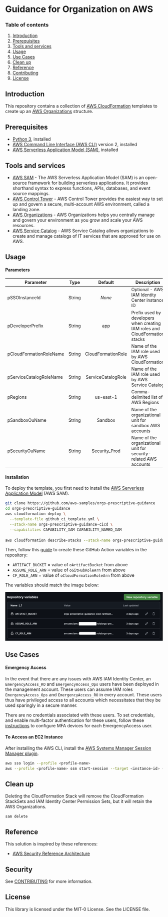 # Guidance for Organization on AWS 

### Table of contents

1. [Introduction](#introduction)
2. [Prerequisites](#prerequisites)
3. [Tools and services](#tools-and-services)
4. [Usage](#usage)
5. [Use Cases](#use-cases)
6. [Clean up](#clean-up)
7. [Reference](#reference)
8. [Contributing](#contributing)
9. [License](#license)

## Introduction

This repository contains a collection of [AWS CloudFormation](https://aws.amazon.com/cloudformation/) templates to create up an [AWS Organizations](https://aws.amazon.com/organizations/) structure.

## Prerequisites

- [Python 3](https://www.python.org/downloads/), installed
- [AWS Command Line Interface (AWS CLI)](https://docs.aws.amazon.com/cli/latest/userguide/install-cliv2.html) version 2, installed
- [AWS Serverless Application Model (SAM)](https://docs.aws.amazon.com/serverless-application-model/latest/developerguide/serverless-getting-started.html), installed

## Tools and services

- [AWS SAM](https://aws.amazon.com/serverless/sam/) - The AWS Serverless Application Model (SAM) is an open-source framework for building serverless applications. It provides shorthand syntax to express functions, APIs, databases, and event source mappings.
- [AWS Control Tower](https://aws.amazon.com/controltower/) - AWS Control Tower provides the easiest way to set up and govern a secure, multi-account AWS environment, called a landing zone.
- [AWS Organizations](https://aws.amazon.com/organizations/) - AWS Organizations helps you centrally manage and govern your environment as you grow and scale your AWS resources.
- [AWS Service Catalog](https://aws.amazon.com/servicecatalog/) - AWS Service Catalog allows organizations to create and manage catalogs of IT services that are approved for use on AWS.

## Usage

#### Parameters

| Parameter                |  Type  |         Default          | Description          |
| ------------------------ | :----: | :----------------------: | -------------------- |
| pSSOInstanceId           | String |  _None_  | Optional - AWS IAM Identity Center instance ID |
| pDeveloperPrefix         | String | app | Prefix used by developers when creating IAM roles and CloudFormation stacks |
| pCloudFormationRoleName  | String | CloudFormationRole | Name of the IAM role used by AWS CloudFormation |
| pServiceCatalogRoleName  | String | ServiceCatalogRole | Name of the IAM role used by AWS Service Catalog |
| pRegions                 | String | us-east-1 | Comma-delimited list of AWS Regions |
| pSandboxOuName           | String | Sandbox | Name of the organizational unit for sandbox AWS accounts |
| pSecurityOuName          | String | Security_Prod | Name of the organizational unit for security-related AWS accounts |

#### Installation

To deploy the template, you first need to install the [AWS Serverless Application Model](https://docs.aws.amazon.com/serverless-application-model/latest/developerguide/install-sam-cli.html) (AWS SAM).

```bash
git clone https://github.com/aws-samples/orgs-prescriptive-guidance
cd orgs-prescriptive-guidance
aws cloudformation deploy \
  --template-file github_ci_template.yml \
  --stack-name orgs-prescriptive-guidance-cicd \
  --capabilities CAPABILITY_IAM CAPABILITY_NAMED_IAM

aws cloudformation describe-stacks --stack-name orgs-prescriptive-guidance-cicd --query "Stacks[0].Outputs"
```

Then, follow this [guide](https://docs.github.com/en/actions/writing-workflows/choosing-what-your-workflow-does/store-information-in-variables#creating-configuration-variables-for-a-repository) to create these GitHub Action variables in the repository:

* `ARTIFACT_BUCKET` = value of `oArtifactBucket` from above
* `ASSUME_ROLE_ARN` = value of `oGitHubRoleArn` from above
* `CF_ROLE_ARN` = value of `oCloudFormationRoleArn` from above

The variables should match the image below:

![GitHub Action Variables](./docs/github_actions_variables.png)

## Use Cases

#### Emergency Access

In the event that there are any issues with AWS IAM Identity Center, an `EmergencyAccess_RO` and `EmergencyAccess_Ops` users have been deployed in the management account. These users can assume IAM roles `EmergencyAccess_Ops` and `EmergencyAccess_RO` in every account. These users thus have privileged access to all accounts which necessitates that they be used sparingly in a secure manner.

There are no credentials associated with these users. To set credentials, and enable multi-factor authentication for these users, follow these [instructions](https://docs.aws.amazon.com/IAM/latest/UserGuide/id_credentials_mfa_enable.html) to configure MFA devices for each EmergencyAccess user.

#### To Access an EC2 Instance

After installing the AWS CLI, install the [AWS Systems Manager Session Manager plugin](https://docs.aws.amazon.com/systems-manager/latest/userguide/session-manager-working-with-install-plugin.html
).

```bash
aws sso login --profile <profile-name>
aws --profile <profile-name> ssm start-session --target <instance-id> --document-name SSM-SessionManagerRunShell
```

## Clean up

Deleting the CloudFormation Stack will remove the CloudFormation StackSets and IAM Identity Center Permission Sets, but it will retain the AWS Organizations.

```
sam delete
```

## Reference

This solution is inspired by these references:

- [AWS Security Reference Architecture](https://docs.aws.amazon.com/prescriptive-guidance/latest/security-reference-architecture/architecture.html)

## Security

See [CONTRIBUTING](CONTRIBUTING.md#security-issue-notifications) for more information.

## License

This library is licensed under the MIT-0 License. See the LICENSE file.

